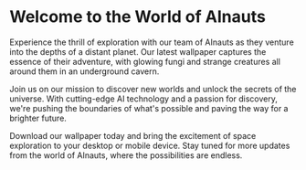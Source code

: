 <!--
Write me markdown content of website with wallpaper:

"A group of AInauts exploring an underground cavern on a distant planet, with glowing fungi and strange creatures all around them."

The header of the page should not be copy of the text but rather a real content of the website which is using this wallpaper.
-->

<!--font:Poppins-->

# Welcome to the World of AInauts

Experience the thrill of exploration with our team of AInauts as they venture into the depths of a distant planet. Our latest wallpaper captures the essence of their adventure, with glowing fungi and strange creatures all around them in an underground cavern.

Join us on our mission to discover new worlds and unlock the secrets of the universe. With cutting-edge AI technology and a passion for discovery, we're pushing the boundaries of what's possible and paving the way for a brighter future.

Download our wallpaper today and bring the excitement of space exploration to your desktop or mobile device. Stay tuned for more updates from the world of AInauts, where the possibilities are endless.
